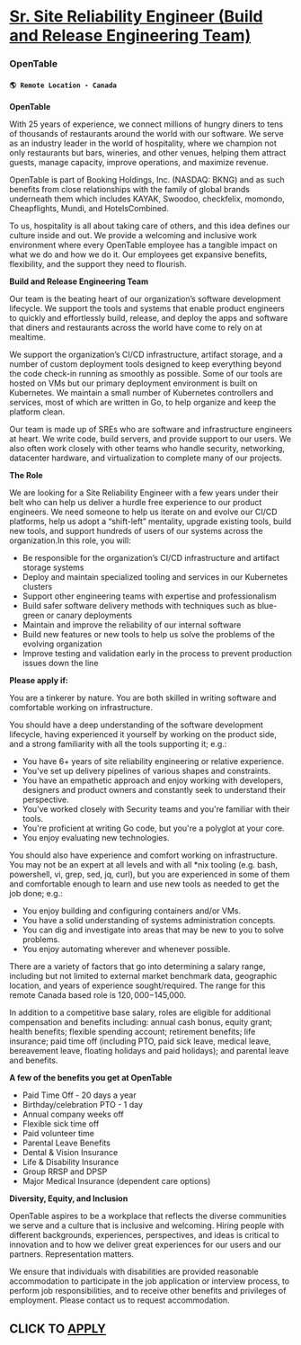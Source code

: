 # [Sr. Site Reliability Engineer (Build and Release Engineering Team)](https://www.remotewlb.com/apply/sr-site-reliability-engineer-build-and-release-engineering-team)  
### OpenTable  
#### `🌎 Remote Location - Canada`  

**OpenTable**

With 25 years of experience, we connect millions of hungry diners to tens of thousands of restaurants around the world with our software. We serve as an industry leader in the world of hospitality, where we champion not only restaurants but bars, wineries, and other venues, helping them attract guests, manage capacity, improve operations, and maximize revenue.

OpenTable is part of Booking Holdings, Inc. (NASDAQ: BKNG) and as such benefits from close relationships with the family of global brands underneath them which includes KAYAK, Swoodoo, checkfelix, momondo, Cheapflights, Mundi, and HotelsCombined.

To us, hospitality is all about taking care of others, and this idea defines our culture inside and out. We provide a welcoming and inclusive work environment where every OpenTable employee has a tangible impact on what we do and how we do it. Our employees get expansive benefits, flexibility, and the support they need to flourish.

**Build and Release Engineering Team**

Our team is the beating heart of our organization’s software development lifecycle. We support the tools and systems that enable product engineers to quickly and effortlessly build, release, and deploy the apps and software that diners and restaurants across the world have come to rely on at mealtime.

We support the organization’s CI/CD infrastructure, artifact storage, and a number of custom deployment tools designed to keep everything beyond the code check-in running as smoothly as possible. Some of our tools are hosted on VMs but our primary deployment environment is built on Kubernetes. We maintain a small number of Kubernetes controllers and services, most of which are written in Go, to help organize and keep the platform clean.

Our team is made up of SREs who are software and infrastructure engineers at heart. We write code, build servers, and provide support to our users. We also often work closely with other teams who handle security, networking, datacenter hardware, and virtualization to complete many of our projects.

**The Role**

We are looking for a Site Reliability Engineer with a few years under their belt who can help us deliver a hurdle free experience to our product engineers. We need someone to help us iterate on and evolve our CI/CD platforms, help us adopt a “shift-left” mentality, upgrade existing tools, build new tools, and support hundreds of users of our systems across the organization.In this role, you will:

  * Be responsible for the organization’s CI/CD infrastructure and artifact storage systems
  * Deploy and maintain specialized tooling and services in our Kubernetes clusters
  * Support other engineering teams with expertise and professionalism
  * Build safer software delivery methods with techniques such as blue-green or canary deployments
  * Maintain and improve the reliability of our internal software
  * Build new features or new tools to help us solve the problems of the evolving organization
  * Improve testing and validation early in the process to prevent production issues down the line

**Please apply if:**

You are a tinkerer by nature. You are both skilled in writing software and comfortable working on infrastructure.

You should have a deep understanding of the software development lifecycle, having experienced it yourself by working on the product side, and a strong familiarity with all the tools supporting it; e.g.:

  * You have 6+ years of site reliability engineering or relative experience.
  * You've set up delivery pipelines of various shapes and constraints.
  * You have an empathetic approach and enjoy working with developers, designers and product owners and constantly seek to understand their perspective.
  * You’ve worked closely with Security teams and you're familiar with their tools.
  * You're proficient at writing Go code, but you're a polyglot at your core.
  * You enjoy evaluating new technologies.

You should also have experience and comfort working on infrastructure. You may not be an expert at all levels and with all *nix tooling (e.g. bash, powershell, vi, grep, sed, jq, curl), but you are experienced in some of them and comfortable enough to learn and use new tools as needed to get the job done; e.g.:

  * You enjoy building and configuring containers and/or VMs.
  * You have a solid understanding of systems administration concepts.
  * You can dig and investigate into areas that may be new to you to solve problems.
  * You enjoy automating wherever and whenever possible.

There are a variety of factors that go into determining a salary range, including but not limited to external market benchmark data, geographic location, and years of experience sought/required. The range for this remote Canada based role is $120,000-$145,000.

In addition to a competitive base salary, roles are eligible for additional compensation and benefits including: annual cash bonus, equity grant; health benefits; flexible spending account; retirement benefits; life insurance; paid time off (including PTO, paid sick leave, medical leave, bereavement leave, floating holidays and paid holidays); and parental leave and benefits.

**A few of the benefits you get at OpenTable**

  * Paid Time Off - 20 days a year
  * Birthday/celebration PTO - 1 day
  * Annual company weeks off
  * Flexible sick time off
  * Paid volunteer time
  * Parental Leave Benefits
  * Dental & Vision Insurance
  * Life & Disability Insurance
  * Group RRSP and DPSP
  * Major Medical Insurance (dependent care options)

**Diversity, Equity, and Inclusion**

OpenTable aspires to be a workplace that reflects the diverse communities we serve and a culture that is inclusive and welcoming. Hiring people with different backgrounds, experiences, perspectives, and ideas is critical to innovation and to how we deliver great experiences for our users and our partners. Representation matters.

We ensure that individuals with disabilities are provided reasonable accommodation to participate in the job application or interview process, to perform job responsibilities, and to receive other benefits and privileges of employment. Please contact us to request accommodation.

  
## CLICK TO [APPLY](https://www.remotewlb.com/apply/sr-site-reliability-engineer-build-and-release-engineering-team)

